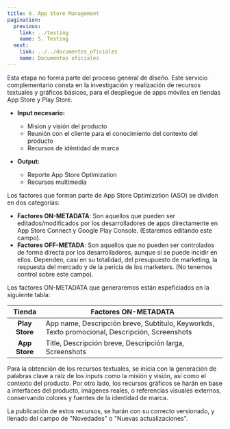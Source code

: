 ```yaml
---
title: 6. App Store Management
pagination:
  previous:
    link: ../testing
    name: 5. Testing
  next:
    link: ../../documentos_oficiales
    name: Documentos oficiales  
---
```


Esta etapa no forma parte del proceso general de diseño. Este servicio complementario consta en la investigación y realización de recursos textuales y gráficos básicos, para el despliegue de apps móviles en tiendas App Store y Play Store.

- **Input necesario:**
  - Mision y visión del producto
  - Reunión con el cliente para el conocimiento del contexto del producto
  - Recursos de idéntidad de marca

- **Output:**
  - Reporte App Store Optimization
  - Recursos multimedia

Los factores que forman parte de App Store Optimization (ASO) se dividen en dos categorías:

- **Factores ON-METADATA**: Son aquellos que pueden ser editados/modificados por los desarrolladores de apps directamente en App Store Connect y Google Play Console. (Estaremos editando este campo).
- **Factores OFF-METADA**: Son aquellos que no pueden ser controlados de forma directa por los desarrolladores, aunque sí se puede incidir en ellos. Dependen, casi en su totalidad, del presupuesto de marketing, la respuesta del mercado y de la pericia de los marketers. (No tenemos control sobre este campo).

Los factores ON-METADATA que generaremos están espeficiados en la siguiente tabla:

| Tienda     | Factores ON-METADATA   |
| :-:             | -             |
| **Play Store** | App name, Descripción breve, Subtítulo, Keyworkds, Texto promocional, Descripción, Screenshots |
| **App Store** | Title, Descripción breve, Descripción larga, Screenshots  |

Para la obtención de los recursos textuales, se inicia con la generación de palabras clave a raíz de los inputs como la misión y visión, así como el contexto del producto. Por otro lado, los recursos gráficos se harán en base a interfaces del producto, imágenes reales, o referencias visuales externos, conservando colores y fuentes de la identidad de marca.

La publicación de estos recursos, se harán con su correcto versionado, y llenado del campo de "Novedades" o "Nuevas actualizaciones".